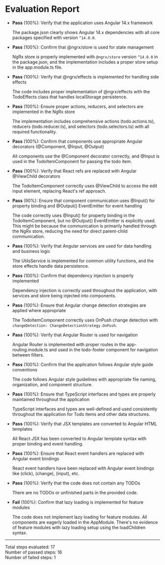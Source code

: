# Evaluation Report

- **Pass** (100%): Verify that the application uses Angular 14.x framework
  
  The package.json clearly shows Angular 14.x dependencies with all core packages specified with version `^14.0.0`.

- **Pass** (100%): Confirm that @ngrx/store is used for state management
  
  NgRx store is properly implemented with `@ngrx/store` version `^14.0.0` in the package.json, and the implementation includes a proper store setup in the app.module.ts file.

- **Pass** (100%): Verify that @ngrx/effects is implemented for handling side effects
  
  The code includes proper implementation of @ngrx/effects with the TodoEffects class that handles localStorage persistence.

- **Pass** (100%): Ensure proper actions, reducers, and selectors are implemented in the NgRx store
  
  The implementation includes comprehensive actions (todo.actions.ts), reducers (todo.reducer.ts), and selectors (todo.selectors.ts) with all required functionality.

- **Pass** (100%): Confirm that components use appropriate Angular decorators (@Component, @Input, @Output)
  
  All components use the @Component decorator correctly, and @Input is used in the TodoItemComponent for passing the todo item.

- **Pass** (100%): Verify that React refs are replaced with Angular @ViewChild decorators
  
  The TodoItemComponent correctly uses @ViewChild to access the edit input element, replacing React's ref approach.

- **Pass** (90%): Ensure that component communication uses @Input() for property binding and @Output() EventEmitter for event handling
  
  The code correctly uses @Input() for property binding in the TodoItemComponent, but no @Output() EventEmitter is explicitly used. This might be because the communication is primarily handled through the NgRx store, reducing the need for direct parent-child communication.

- **Pass** (100%): Verify that Angular services are used for data handling and business logic
  
  The UtilsService is implemented for common utility functions, and the store effects handle data persistence.

- **Pass** (100%): Confirm that dependency injection is properly implemented
  
  Dependency injection is correctly used throughout the application, with services and store being injected into components.

- **Pass** (100%): Ensure that Angular change detection strategies are applied where appropriate
  
  The TodoItemComponent correctly uses OnPush change detection with `changeDetection: ChangeDetectionStrategy.OnPush`.

- **Pass** (100%): Verify that Angular Router is used for navigation
  
  Angular Router is implemented with proper routes in the app-routing.module.ts and used in the todo-footer component for navigation between filters.

- **Pass** (100%): Confirm that the application follows Angular style guide conventions
  
  The code follows Angular style guidelines with appropriate file naming, organization, and component structure.

- **Pass** (100%): Ensure that TypeScript interfaces and types are properly maintained throughout the application
  
  TypeScript interfaces and types are well-defined and used consistently throughout the application for Todo items and other data structures.

- **Pass** (100%): Verify that JSX templates are converted to Angular HTML templates
  
  All React JSX has been converted to Angular template syntax with proper binding and event handling.

- **Pass** (100%): Ensure that React event handlers are replaced with Angular event bindings
  
  React event handlers have been replaced with Angular event bindings like (click), (change), (input), etc.

- **Pass** (100%): Verify that the code does not contain any TODOs
  
  There are no TODOs or unfinished parts in the provided code.

- **Fail** (100%): Confirm that lazy loading is implemented for feature modules
  
  The code does not implement lazy loading for feature modules. All components are eagerly loaded in the AppModule. There's no evidence of feature modules with lazy loading setup using the loadChildren syntax.

---

Total steps evaluated: 17  
Number of passed steps: 16  
Number of failed steps: 1